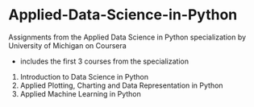 # Applied-Data-Science-in-Python
Assignments from the Applied Data Science in Python specialization by University of Michigan on Coursera
- includes the first 3 courses from the specialization 
1. Introduction to Data Science in Python
2. Applied Plotting, Charting and Data Representation in Python
3. Applied Machine Learning in Python

